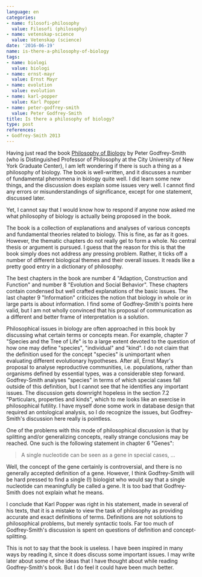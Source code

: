 ```yaml
---
language: en
categories:
- name: filosofi-philosophy
  value: Filosofi (philosophy)
- name: vetenskap-science
  value: Vetenskap (science)
date: '2016-06-19'
name: is-there-a-philosophy-of-biology
tags:
- name: biologi
  value: biologi
- name: ernst-mayr
  value: Ernst Mayr
- name: evolution
  value: evolution
- name: karl-popper
  value: Karl Popper
- name: peter-godfrey-smith
  value: Peter Godfrey-Smith
title: Is there a philosophy of biology?
type: post
references:
- Godfrey-Smith 2013
---
```

Having just read the book [Philosophy of Biology](/library/9780691140018.html) by Peter Godfrey-Smith (who is Distinguished Professor of Philosophy at the City University of New York Graduate Center), I am left wondering if there is such a thing as a philosophy of biology. The book is well-written, and it discusses a number of fundamental phenomena in biology quite well. I did learn some new things, and the discussion does explain some issues very well. I cannot find any errors or misunderstandings of significance, except for one statement, discussed later.

Yet, I cannot say that I would know how to respond if anyone now asked me what philosophy of biology is actually being proposed in the book.

The book is a collection of explanations and analyses of various concepts and fundamental theories related to biology. This is fine, as far as it goes. However, the thematic chapters do not really gel to form a whole. No central thesis or argument is pursued. I guess that the reason for this is that the book simply does not address any pressing problem. Rather, it ticks off a number of different biological themes and their overall issues. It reads like a pretty good entry in a dictionary of philosophy.

The best chapters in the book are number 4 "Adaption, Construction and Function" and number 8 "Evolution and Social Behavior". These chapters contain condensed but well crafted explanations of the basic issues. The last chapter 9 "Information" criticizes the notion that biology in whole or in large parts is about information. I find some of Godfrey-Smith's points here valid, but I am not wholly convinced that his proposal of communication as a different and better frame of interpretation is a solution. 

Philosophical issues in biology are often approached in this book by discussing what certain terms or concepts mean. For example, chapter 7 "Species and the Tree of Life" is to a large extent devoted to the question of how one may define "species", "individual" and "kind". I do not claim that the definition used for the concept "species" is unimportant when evaluating different evolutionary hypotheses. After all, Ernst Mayr's proposal to analyse reproductive communities, i.e. populations, rather than organisms defined by essential types, was a considerable step forward. Godfrey-Smith analyses "species" in terms of which special cases fall outside of this definition, but I cannot see that he identifies any important issues. The discussion gets downright hopeless in the section 7.2 "Particulars, properties and kinds", which to me looks like an exercise in philosophical futility. I have myself done some work in database design that required an ontological analysis, so I do recognize the issues, but Godfrey-Smith's discussion here really is pointless.

One of the problems with this mode of philosophical discussion is that by splitting and/or generalizing concepts, really strange conclusions may be reached. One such is the following statement in chapter 6 "Genes":

> A single nucleotide can be seen as a gene in special cases, ...

Well, the concept of the gene certainly is controversial, and there is no generally accepted definition of a gene. However, I think Godfrey-Smith will be hard pressed to find a single (!) biologist who would say that a single nucleotide can meaningfully be called a gene. It is too bad that Godfrey-Smith does not explain what he means.

I conclude that Karl Popper was right in his statement, made in several of his texts, that it is a mistake to view the task of philosophy as providing accurate and exact definitions of terms. Definitions are not solutions to philosophical problems, but merely syntactic tools. Far too much of Godfrey-Smith's discussion is spent on questions of definition and concept-splitting.

This is not to say that the book is useless. I have been inspired in many ways by reading it, since it does discuss some important issues. I may write later about some of the ideas that I have thought about while reading Godfrey-Smith's book. But I do feel it could have been much better.
